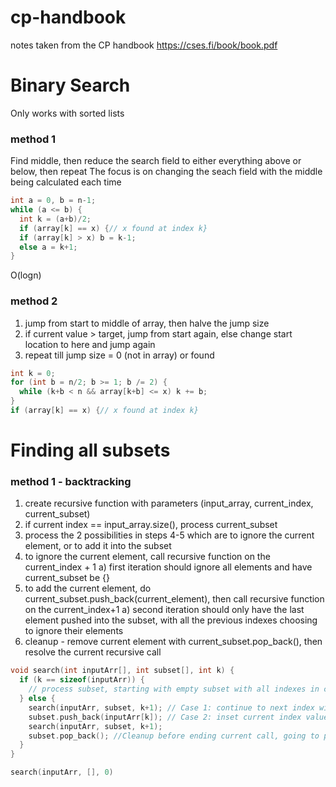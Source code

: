 # cp-handbook
notes taken from the CP handbook https://cses.fi/book/book.pdf

# Binary Search
Only works with sorted lists

### method 1
Find middle, then reduce the search field to either everything above or below, then repeat
The focus is on changing the seach field with the middle being calculated each time
```cpp
int a = 0, b = n-1;
while (a <= b) {
  int k = (a+b)/2;
  if (array[k] == x) {// x found at index k}
  if (array[k] > x) b = k-1;
  else a = k+1;
}
```
O(logn)

### method 2
1) jump from start to middle of array, then halve the jump size
2) if current value > target, jump from start again, else change start location to here and jump again
3) repeat till jump size = 0 (not in array) or found

~~~cpp
int k = 0;
for (int b = n/2; b >= 1; b /= 2) {
  while (k+b < n && array[k+b] <= x) k += b;
}
if (array[k] == x) {// x found at index k}
~~~

# Finding all subsets

### method 1 - backtracking
1) create recursive function with parameters (input_array, current_index, current_subset)
2) if current index == input_array.size(), process current_subset
3) process the 2 possibilities in steps 4-5 which are to ignore the current element, or to add it into the subset
4) to ignore the current element, call recursive function on the current_index + 1
  a) first iteration should ignore all elements and have current_subset be {}
5) to add the current element, do current_subset.push_back(current_element), then call recursive function on the current_index+1
  a) second iteration should only have the last element pushed into the subset, with all the previous indexes choosing to ignore their elements
6) cleanup - remove current element with current_subset.pop_back(), then resolve the current recursive call
``` C++
void search(int inputArr[], int subset[], int k) {
  if (k == sizeof(inputArr)) {
    // process subset, starting with empty subset with all indexes in case 1
  } else {
    search(inputArr, subset, k+1); // Case 1: continue to next index without current index value
    subset.push_back(inputArr[k]); // Case 2: inset current index value before continuing
    search(inputArr, subset, k+1);
    subset.pop_back(); //Cleanup before ending current call, going to previous index to do case 2 for k-1
  }
}

search(inputArr, [], 0)
```
